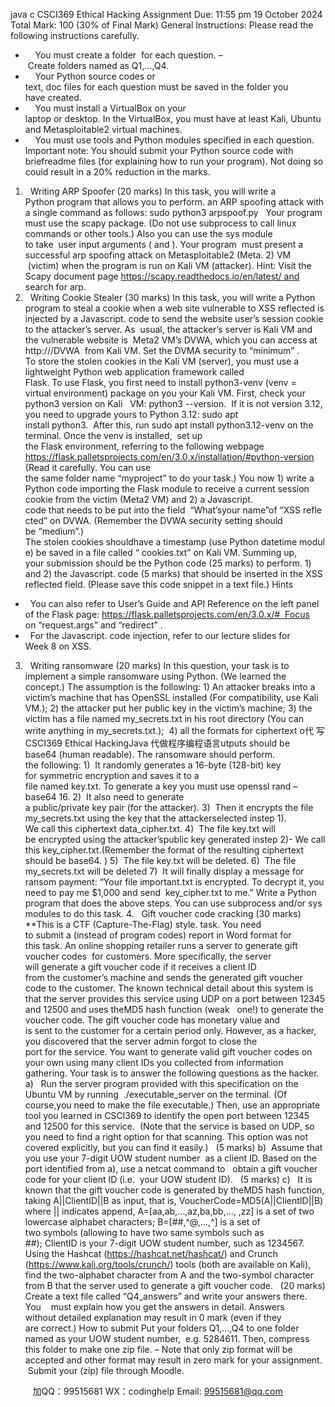 java c
CSCI369 Ethical Hacking
Assignment
Due: 11:55 pm 19 October 2024
Total Mark: 100 (30% of Final Mark)
General Instructions: Please read the following instructions carefully.
-     You must create a folder  for each question. – Create folders named as Q1,…,Q4.
-     Your Python source codes or text, doc files for each question must be saved in the folder you have created.
-     You must install a VirtualBox on your laptop or desktop. In the VirtualBox, you must have at least Kali, Ubuntu and Metasploitable2 virtual machines.
-     You must use tools and Python modules specified in each question.
Important note: You should submit your Python source code with briefreadme files (for explaining how to run your program). Not doing so could result in a 20% reduction in the marks.
1.   Writing ARP Spoofer (20 marks)
In this task, you will write a Python program that allows you to perform. an ARP spoofing attack with a single command as follows:
sudo python3 arpspoof.py  
Your program must use the scapy package. (Do not use subprocess to call linux commands or other tools.) Also you can use the sys module to take  user input arguments ( and ). Your program  must present a successful arp spoofing attack on Metasploitable2 (Meta. 2) VM  (victim) when the program is run on Kali VM (attacker).
Hint: Visit the Scapy document page
https://scapy.readthedocs.io/en/latest/ and search for arp.
2.   Writing Cookie Stealer (30 marks)
In this task, you will write a Python program to steal a cookie when a web site vulnerable to XSS reflected is injected by a Javascript. code to send the website user’s session cookie to the attacker’s server. As  usual, the attacker’s server is Kali VM and the vulnerable website is  Meta2 VM’s DVWA, which you can access at http:///DVWA  from Kali VM. Set the DVMA security to “minimum” .
To store the stolen cookies in the Kali VM (server), you must use a lightweight Python web application framework called Flask. To use Flask, you first need to install python3-venv (venv = virtual environment) package on you your Kali VM. First, check your python3 version on Kali   VM: python3 --version.  If it is not version 3.12, you need to upgrade yours to Python 3.12: sudo apt install python3.  After this, run sudo apt install python3.12-venv on the terminal.
Once the venv is installed,  set up the Flask environment, referring to the following webpage
https://flask.palletsprojects.com/en/3.0.x/installation/#python-version
(Read it carefully. You can use the same folder name “myproject” to do your task.)
You now 1) write a Python code importing the Flask module to receive a current session cookie from the victim (Meta2 VM) and 2) a Javascript. code that needs to be put into the field  “What’syour name”of “XSS reflected” on DVWA. (Remember the DVWA security setting should be “medium”.) The stolen cookies shouldhave a timestamp (use Python datetime module) be saved in a file called “ cookies.txt” on Kali VM.
Summing up, your submission should be the Python code (25 marks) to perform. 1) and 2) the Javascript. code (5 marks) that should be inserted in the XSS reflected field. (Please save this code snippet in a text file.)
Hints
-   You can also refer to User’s Guide and API Reference on the left panel of the Flask page:
https://flask.palletsprojects.com/en/3.0.x/#  Focus on “request.args” and “redirect” .
-   For the Javascript. code injection, refer to our lecture slides for Week 8 on XSS.
3.   Writing ransomware (20 marks)
In this question, your task is to implement a simple ransomware using Python. (We learned the concept.) The assumption is the following: 1) An attacker breaks into a victim’s machine that has OpenSSL installed (For compatibility, use Kali VM.); 2) the attacker put her public key in the victim’s machine; 3) the victim has a file named my_secrets.txt in his root directory (You can write anything in my_secrets.txt.);  4) all the formats for ciphertext o代 写CSCI369 Ethical HackingJava
代做程序编程语言utputs should be base64 (human readable).
The ransomware should perform. the following:
1)  It randomly generates a 16-byte (128-bit) key for symmetric
encryption and saves it to a file named key.txt. To generate a key you must use openssl rand –base64 16.
2)  It also need to generate a public/private key pair (for the attacker).
3)  Then it encrypts the file my_secrets.txt using the key that the attackerselected instep 1). We call this ciphertext data_cipher.txt.
4)  The file key.txt will be encrypted using the attacker’spublic key generated instep 2)- We call this key_cipher.txt.(Remember the format of the resulting ciphertext should be base64. )
5)  The file key.txt will be deleted.
6)  The file my_secrets.txt will be deleted
7)  It will finally display a message for ransom payment: “Your file
important.txt is encrypted. To decrypt it, you need to pay me $1,000 and send  key_cipher.txt to me.”
Write a Python program that does the above steps. You can use subprocess and/or sys modules to do this task.
4.   Gift voucher code cracking (30 marks)
**This is a CTF (Capture-The-Flag) style. task. You need to submit a (instead of program codes) report in Word format for this task.
An online shopping retailer runs a server to generate gift voucher codes  for customers. More specifically, the server will generate a gift voucher code if it receives a client ID from the customer’s machine and sends the generated gift voucher code to the customer. The known technical detail about this system is that the server provides this service using UDP on a port between 12345 and 12500 and uses theMD5 hash function (weak   one!) to generate the voucher code.
The gift voucher code has monetary value and is sent to the customer for a certain period only. However, as a hacker, you discovered that the server admin forgot to close the port for the service. You want to generate valid gift voucher codes on your own using many client IDs you collected from information gathering.
Your task is to answer the following questions as the hacker.
a)   Run the server program provided with this specification on the
Ubuntu VM by running  ./executable_server on the terminal. (Of course,you need to make the file executable.) Then, use an appropriate tool you learned in CSCI369 to identify the open port between 12345 and 12500 for this service.  (Note that the service is based on UDP, so you need to find a right option for that scanning. This option was not covered explicitly, but you can find it easily.)   (5 marks)
b)  Assume that you use your 7-digit UOW student number  as a client ID. Based on the port identified from a), use a netcat command to   obtain a gift voucher code for your client ID (i.e.  your UOW student ID).   (5 marks)
c)   It is known that the gift voucher code is generated by theMD5 hash function, taking A||ClientID||B as input, that is,
VoucherCode=MD5(A||ClientID||B)
where || indicates append, A=[aa,ab,…,az,ba,bb,…, ,zz] is a set of two lowercase alphabet characters; B=[##,^@,…,^] is a set of two symbols (allowing to have two same symbols such as ##); ClientID is your 7-digit UOW student number, such as 1234567. Using the Hashcat (https://hashcat.net/hashcat/) and Crunch
(https://www.kali.org/tools/crunch/) tools (both are available on Kali), find the two-alphabet character from A and the two-symbol character from B that the server used to generate a gift voucher code.   (20 marks)
Create a text file called “Q4_answers” and write your answers there. You    must explain how you get the answers in detail. Answers without detailed explanation may result in 0 mark (even if they are correct.)
How to submit
Put your folders Q1,…,Q4 to one folder named as your UOW student number,  e.g. 5284611. Then, compress this folder to make one zip file. – Note that only zip format will be accepted and other format may result in zero mark for your assignment.  Submit your (zip) file through Moodle.







         
加QQ：99515681  WX：codinghelp  Email: 99515681@qq.com
